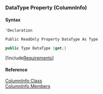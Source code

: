 ﻿### DataType Property (ColumnInfo)

#### Syntax

```vbnet
'Declaration

Public ReadOnly Property DataType As Type
```

```csharp
public Type DataType {get;}
```

[!include[Requirements](../partials/requirements.md)]

#### Reference

[ColumnInfo Class](fcSDK~FChoice.Foundation.DataObjects.ColumnInfo.md)  
[ColumnInfo Members](fcSDK~FChoice.Foundation.DataObjects.ColumnInfo_members.md)